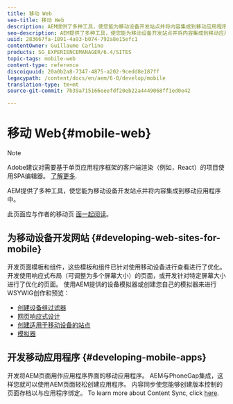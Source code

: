 ```yaml
---
title: 移动 Web
seo-title: 移动 Web
description: AEM提供了多种工具，使您能为移动设备开发站点并将内容集成到移动应用程序中
seo-description: AEM提供了多种工具，使您能为移动设备开发站点并将内容集成到移动应用程序中
uuid: 283667fa-1891-4a93-b074-792a8e15efc1
contentOwner: Guillaume Carlino
products: SG_EXPERIENCEMANAGER/6.4/SITES
topic-tags: mobile-web
content-type: reference
discoiquuid: 20a0b2a8-7347-4875-a202-9cedd8e187ff
legacypath: /content/docs/en/aem/6-0/develop/mobile
translation-type: tm+mt
source-git-commit: 7b39a715166eeefdf20eb22a4449068ff1ed0e42

---
```



# 移动 Web{#mobile-web}

>[!NOTE]
>
>Adobe建议对需要基于单页应用程序框架的客户端渲染（例如，React）的项目使用SPA编辑器。 [了解更多](/help/sites-developing/spa-overview.md).

AEM提供了多种工具，使您能为移动设备开发站点并将内容集成到移动应用程序中。

此页面应与作者的移动页 [面一起阅读](/help/sites-authoring/mobile.md)。

## 为移动设备开发网站 {#developing-web-sites-for-mobile}

开发页面模板和组件，这些模板和组件已针对使用移动设备进行查看进行了优化。 开发使用响应式布局（可调整为多个屏幕大小）的页面，或开发针对特定屏幕大小进行了优化的页面。 使用AEM提供的设备模拟器或创建您自己的模拟器来进行WSYWIG创作和预览：

* [创建设备组过滤器](/help/sites-developing/groupfilters.md)
* [网页响应式设计](/help/sites-developing/responsive.md)
* [创建适用于移动设备的站点](/help/sites-developing/mobile.md)
* [模拟器](/help/sites-developing/emulators.md)

## 开发移动应用程序 {#developing-mobile-apps}

开发将AEM页面用作应用程序界面的移动应用程序。 AEM与PhoneGap集成，这样您就可以使用AEM页面轻松创建应用程序。 内容同步使您能够创建版本控制的页面存档以与应用程序绑定。 To learn more about Content Sync, click [here](/help/mobile/phonegap-contentsync.md).
